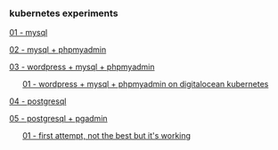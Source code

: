 ### kubernetes experiments

[01 - mysql](01_mysql/)

[02 - mysql + phpmyadmin](02_mysql_phpmyadmin/)

[03 - wordpress + mysql + phpmyadmin](03_wordpress_mysql_phpmyadmin/)

&nbsp;&nbsp;&nbsp;&nbsp;&nbsp;&nbsp;[01 - wordpress + mysql + phpmyadmin on digitalocean kubernetes](03_wordpress_mysql_phpmyadmin/01_digitalocean_kubernetes/)

[04 - postgresql](04_postgresql/)

[05 - postgresql + pgadmin](05_postgres_pgadmin/)

&nbsp;&nbsp;&nbsp;&nbsp;&nbsp;&nbsp;[01 - first attempt, not the best but it's working](05_postgres_pgadmin/01_woriking_first_attempt)









